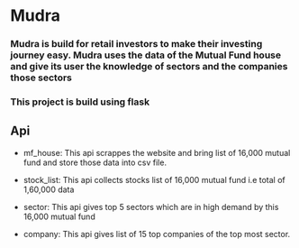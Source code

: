 # Mudra

### Mudra is build for retail investors to make their investing journey easy. Mudra uses the data of the Mutual Fund house and give its user the knowledge of sectors and the companies those sectors

### This project is build using flask


## Api

* mf_house:  This api scrappes the website and bring list of 16,000 mutual fund and store those data into csv file.

* stock_list: This api collects stocks list of 16,000 mutual fund i.e total of 1,60,000 data

* sector: This api gives top 5 sectors which are in high demand by this 16,000 mutual fund

* company: This api gives list of 15 top companies of the top most sector.

